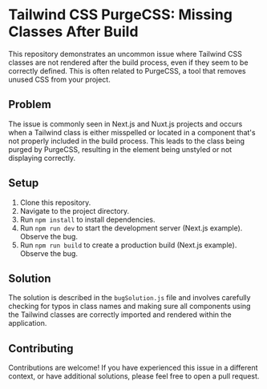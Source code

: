 # Tailwind CSS PurgeCSS: Missing Classes After Build

This repository demonstrates an uncommon issue where Tailwind CSS classes are not rendered after the build process, even if they seem to be correctly defined. This is often related to PurgeCSS, a tool that removes unused CSS from your project.

## Problem
The issue is commonly seen in Next.js and Nuxt.js projects and occurs when a Tailwind class is either misspelled or located in a component that's not properly included in the build process.  This leads to the class being purged by PurgeCSS, resulting in the element being unstyled or not displaying correctly.

## Setup
1. Clone this repository.
2. Navigate to the project directory.
3. Run `npm install` to install dependencies.
4. Run `npm run dev` to start the development server (Next.js example). Observe the bug.
5. Run `npm run build` to create a production build (Next.js example). Observe the bug.

## Solution
The solution is described in the `bugSolution.js` file and involves carefully checking for typos in class names and making sure all components using the Tailwind classes are correctly imported and rendered within the application.

## Contributing
Contributions are welcome! If you have experienced this issue in a different context, or have additional solutions, please feel free to open a pull request.